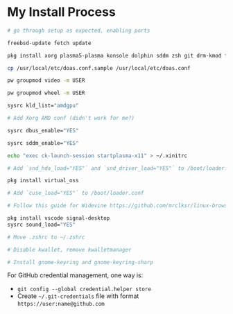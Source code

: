 # My Install Process

```bash
# go through setup as expected, enabling ports

freebsd-update fetch update

pkg install xorg plasma5-plasma konsole dolphin sddm zsh git drm-kmod firefox doas vim

cp /usr/local/etc/doas.conf.sample /usr/local/etc/doas.conf

pw groupmod video -m USER

pw groupmod wheel -m USER

sysrc kld_list="amdgpu"

# Add Xorg AMD conf (didn't work for me?)

sysrc dbus_enable="YES"

sysrc sddm_enable="YES"

echo "exec ck-launch-session startplasma-x11" > ~/.xinitrc

# Add `snd_hda_load="YES"` and `snd_driver_load="YES"` to /boot/loader.conf

pkg install virtual_oss

# Add `cuse_load="YES"` to /boot/loader.conf

# Follow this guide for Widevine https://github.com/mrclksr/linux-browser-installer

pkg install vscode signal-desktop
sysrc sound_load="YES"

# Move .zshrc to ~/.zshrc

# Disable kwallet, remove kwalletmanager

# Install gnome-keyring and gnome-keyring-sharp
```

For GitHub credential management, one way is:
- `git config --global credential.helper store`
- Create `~/.git-credentials` file with format `https://user:name@github.com`
